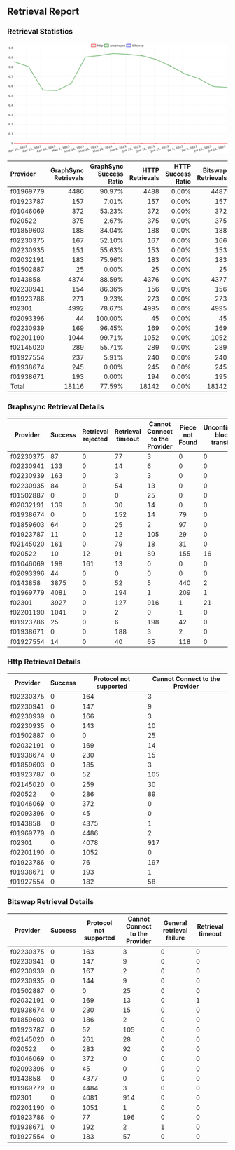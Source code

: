 ## Retrieval Report
### Retrieval Statistics
<img src="https://raw.githubusercontent.com/data-preservation-programs/filplus-checker-assets/main/filecoin-project/filecoin-plus-large-datasets/issues/1248/1690526191840.png"/>

| Provider  | GraphSync Retrievals | GraphSync Success Ratio | HTTP Retrievals | HTTP Success Ratio | Bitswap Retrievals | Bitswap Success Ratio |
| :-------- | -------------------: | ----------------------: | --------------: | -----------------: | -----------------: | --------------------: |
| f01969779 |                 4486 |                  90.97% |            4488 |              0.00% |               4487 |                 0.00% |
| f01923787 |                  157 |                   7.01% |             157 |              0.00% |                157 |                 0.00% |
| f01046069 |                  372 |                  53.23% |             372 |              0.00% |                372 |                 0.00% |
| f020522   |                  375 |                   2.67% |             375 |              0.00% |                375 |                 0.00% |
| f01859603 |                  188 |                  34.04% |             188 |              0.00% |                188 |                 0.00% |
| f02230375 |                  167 |                  52.10% |             167 |              0.00% |                166 |                 0.00% |
| f02230935 |                  151 |                  55.63% |             153 |              0.00% |                153 |                 0.00% |
| f02032191 |                  183 |                  75.96% |             183 |              0.00% |                183 |                 0.00% |
| f01502887 |                   25 |                   0.00% |              25 |              0.00% |                 25 |                 0.00% |
| f0143858  |                 4374 |                  88.59% |            4376 |              0.00% |               4377 |                 0.00% |
| f02230941 |                  154 |                  86.36% |             156 |              0.00% |                156 |                 0.00% |
| f01923786 |                  271 |                   9.23% |             273 |              0.00% |                273 |                 0.00% |
| f02301    |                 4992 |                  78.67% |            4995 |              0.00% |               4995 |                 0.00% |
| f02093396 |                   44 |                 100.00% |              45 |              0.00% |                 45 |                 0.00% |
| f02230939 |                  169 |                  96.45% |             169 |              0.00% |                169 |                 0.00% |
| f02201190 |                 1044 |                  99.71% |            1052 |              0.00% |               1052 |                 0.00% |
| f02145020 |                  289 |                  55.71% |             289 |              0.00% |                289 |                 0.00% |
| f01927554 |                  237 |                   5.91% |             240 |              0.00% |                240 |                 0.00% |
| f01938674 |                  245 |                   0.00% |             245 |              0.00% |                245 |                 0.00% |
| f01938671 |                  193 |                   0.00% |             194 |              0.00% |                195 |                 0.00% |
| Total     |                18116 |                  77.59% |           18142 |              0.00% |              18142 |                 0.00% |

### Graphsync Retrieval Details
| Provider  | Success | Retrieval rejected | Retrieval timeout | Cannot Connect to the Provider | Piece not Found | Unconfirmed block transfer | General retrieval failure |
| --------- | ------- | ------------------ | ----------------- | ------------------------------ | --------------- | -------------------------- | ------------------------- |
| f02230375 | 87      | 0                  | 77                | 3                              | 0               | 0                          | 0                         |
| f02230941 | 133     | 0                  | 14                | 6                              | 0               | 0                          | 1                         |
| f02230939 | 163     | 0                  | 3                 | 3                              | 0               | 0                          | 0                         |
| f02230935 | 84      | 0                  | 54                | 13                             | 0               | 0                          | 0                         |
| f01502887 | 0       | 0                  | 0                 | 25                             | 0               | 0                          | 0                         |
| f02032191 | 139     | 0                  | 30                | 14                             | 0               | 0                          | 0                         |
| f01938674 | 0       | 0                  | 152               | 14                             | 79              | 0                          | 0                         |
| f01859603 | 64      | 0                  | 25                | 2                              | 97              | 0                          | 0                         |
| f01923787 | 11      | 0                  | 12                | 105                            | 29              | 0                          | 0                         |
| f02145020 | 161     | 0                  | 79                | 18                             | 31              | 0                          | 0                         |
| f020522   | 10      | 12                 | 91                | 89                             | 155             | 16                         | 2                         |
| f01046069 | 198     | 161                | 13                | 0                              | 0               | 0                          | 0                         |
| f02093396 | 44      | 0                  | 0                 | 0                              | 0               | 0                          | 0                         |
| f0143858  | 3875    | 0                  | 52                | 5                              | 440             | 2                          | 0                         |
| f01969779 | 4081    | 0                  | 194               | 1                              | 209             | 1                          | 0                         |
| f02301    | 3927    | 0                  | 127               | 916                            | 1               | 21                         | 0                         |
| f02201190 | 1041    | 0                  | 2                 | 0                              | 1               | 0                          | 0                         |
| f01923786 | 25      | 0                  | 6                 | 198                            | 42              | 0                          | 0                         |
| f01938671 | 0       | 0                  | 188               | 3                              | 2               | 0                          | 0                         |
| f01927554 | 14      | 0                  | 40                | 65                             | 118             | 0                          | 0                         |

### Http Retrieval Details
| Provider  | Success | Protocol not supported | Cannot Connect to the Provider |
| --------- | ------- | ---------------------- | ------------------------------ |
| f02230375 | 0       | 164                    | 3                              |
| f02230941 | 0       | 147                    | 9                              |
| f02230939 | 0       | 166                    | 3                              |
| f02230935 | 0       | 143                    | 10                             |
| f01502887 | 0       | 0                      | 25                             |
| f02032191 | 0       | 169                    | 14                             |
| f01938674 | 0       | 230                    | 15                             |
| f01859603 | 0       | 185                    | 3                              |
| f01923787 | 0       | 52                     | 105                            |
| f02145020 | 0       | 259                    | 30                             |
| f020522   | 0       | 286                    | 89                             |
| f01046069 | 0       | 372                    | 0                              |
| f02093396 | 0       | 45                     | 0                              |
| f0143858  | 0       | 4375                   | 1                              |
| f01969779 | 0       | 4486                   | 2                              |
| f02301    | 0       | 4078                   | 917                            |
| f02201190 | 0       | 1052                   | 0                              |
| f01923786 | 0       | 76                     | 197                            |
| f01938671 | 0       | 193                    | 1                              |
| f01927554 | 0       | 182                    | 58                             |

### Bitswap Retrieval Details
| Provider  | Success | Protocol not supported | Cannot Connect to the Provider | General retrieval failure | Retrieval timeout |
| --------- | ------- | ---------------------- | ------------------------------ | ------------------------- | ----------------- |
| f02230375 | 0       | 163                    | 3                              | 0                         | 0                 |
| f02230941 | 0       | 147                    | 9                              | 0                         | 0                 |
| f02230939 | 0       | 167                    | 2                              | 0                         | 0                 |
| f02230935 | 0       | 144                    | 9                              | 0                         | 0                 |
| f01502887 | 0       | 0                      | 25                             | 0                         | 0                 |
| f02032191 | 0       | 169                    | 13                             | 0                         | 1                 |
| f01938674 | 0       | 230                    | 15                             | 0                         | 0                 |
| f01859603 | 0       | 186                    | 2                              | 0                         | 0                 |
| f01923787 | 0       | 52                     | 105                            | 0                         | 0                 |
| f02145020 | 0       | 261                    | 28                             | 0                         | 0                 |
| f020522   | 0       | 283                    | 92                             | 0                         | 0                 |
| f01046069 | 0       | 372                    | 0                              | 0                         | 0                 |
| f02093396 | 0       | 45                     | 0                              | 0                         | 0                 |
| f0143858  | 0       | 4377                   | 0                              | 0                         | 0                 |
| f01969779 | 0       | 4484                   | 3                              | 0                         | 0                 |
| f02301    | 0       | 4081                   | 914                            | 0                         | 0                 |
| f02201190 | 0       | 1051                   | 1                              | 0                         | 0                 |
| f01923786 | 0       | 77                     | 196                            | 0                         | 0                 |
| f01938671 | 0       | 192                    | 2                              | 1                         | 0                 |
| f01927554 | 0       | 183                    | 57                             | 0                         | 0                 |
